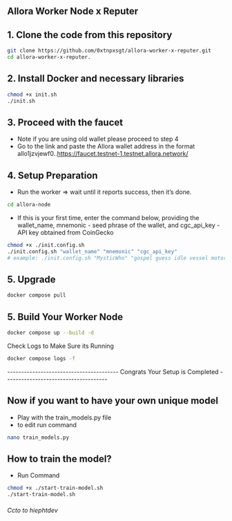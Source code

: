 ## Allora Worker Node x Reputer 

## 1. Clone the code from this repository

```bash
git clone https://github.com/0xtnpxsgt/allora-worker-x-reputer.git
cd allora-worker-x-reputer.
```

## 2. Install Docker and necessary libraries

```bash
chmod +x init.sh
./init.sh
```

## 3. Proceed with the faucet
- Note if you are using old wallet please proceed to step 4
- Go to the link and paste the Allora wallet address in the format allo1jzvjewf0..https://faucet.testnet-1.testnet.allora.network/



## 4. Setup Preparation
- Run the worker => wait until it reports success, then it’s done.
```bash
cd allora-node
```

- If this is your first time, enter the command below, providing the wallet_name, mnemonic - seed phrase of the wallet, and cgc_api_key - API key obtained from CoinGecko
```bash
chmod +x ./init.config.sh
./init.config.sh "wallet_name" "mnemonic" "cgc_api_key"
# example: ./init.config.sh "MysticWho" "gospel guess idle vessel motor step xxx xxx xxx xxx xxx xxx" "GC-xxxxxx"
```

## 5. Upgrade
```bash
docker compose pull
```


## 5. Build Your Worker Node
```bash
docker compose up --build -d 
```

Check Logs to Make Sure its Running
```bash
docker compose logs -f 
```

---------------------------------------- Congrats Your Setup is Completed -------------------------------------


## Now if you want to have your own unique model
- Play with the train_models.py file
- to edit run command 

```bash
nano train_models.py 
```

## How to train the model?

- Run Command
```bash
chmod +x ./start-train-model.sh
./start-train-model.sh
```


###### Ccto to hiephtdev
